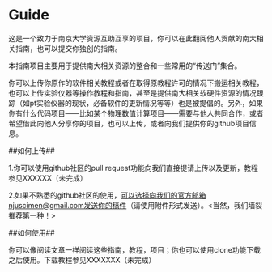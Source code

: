 # Guide
  这是一个致力于南京大学资源互助互享的项目，你可以在此翻阅他人贡献的南大相关指南，也可以提交你独创的指南。
  
  本指南项目主要用于提供南大相关资源的整合和一些常用的“传送门”集合。
  
  你可以上传你原作的软件相关教程或者在取得原教程许可的情况下搬运相关教程，也可以上传实验仪器等操作教程和指南，甚至是提供南大相关软硬件资源的情况跟踪（如pt实验仪器的现状，必备软件的更新情况等等）也是被提倡的。另外，如果你有什么代码项目——比如某个物理数值计算项目——需要与他人共同合作，或者希望借此向他人分享你的项目，也可以上传，或者向我们提供你的github项目信息。
  
##如何上传##

  1.你可以使用github社区的pull request功能向我们直接提请上传以及更新，教程参见XXXXXX（未完成）
  
  2.如果不熟悉的github社区的使用，可以选择向我们的官方邮箱njuscimen@gmail.com发送你的稿件（请使用附件形式发送）。<当然，我们墙裂推荐第一种！>
  
##如何使用##

  你可以像阅读文章一样阅读这些指南，教程，项目；你也可以使用clone功能下载之后使用。下载教程参见XXXXXXX（未完成）
